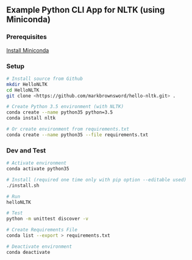 ## Example Python CLI App for NLTK (using Miniconda)

### Prerequisites
[Install Miniconda](https://conda.io/miniconda.html)  

### Setup
```bash
# Install source from Github
mkdir HelloNLTK  
cd HelloNLTK  
git clone <https://github.com/markbrownsword/hello-nltk.git> .  

# Create Python 3.5 environment (with NLTK)
conda create --name python35 python=3.5
conda install nltk

# Or create environment from requirements.txt
conda create --name python35 --file requirements.txt

```

### Dev and Test

```bash
# Activate environment
conda activate python35

# Install (required one time only with pip option --editable used)
./install.sh

# Run
helloNLTK

# Test
python -m unittest discover -v

# Create Requirements File
conda list --export > requirements.txt 

# Deactivate environment
conda deactivate
```
